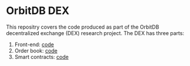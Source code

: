 # OrbitDB DEX

This repositry covers the code produced as part of the OrbitDB decentralized exchange (DEX) research project. The DEX has three parts:

1. Front-end: [code](https://github.com/IC3RE/orbitdb-dex/tree/master/dex-front)
2. Order book: [code](https://github.com/IC3RE/orbitdb-dex/tree/master/order_book)
3. Smart contracts: [code](https://github.com/IC3RE/orbitdb-dex/tree/master/smart_contracts)
